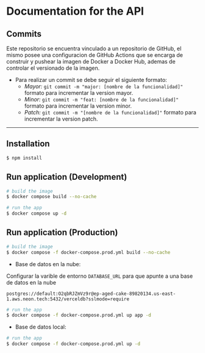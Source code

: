 # Documentation for the API

## Commits

Este repositorio se encuentra vinculado a un repositorio de GitHub, el mismo posee una configuracion de GitHub Actions que se encarga de construir y pushear la imagen de Docker a Docker Hub, ademas de controlar el versionado de la imagen.

- Para realizar un commit se debe seguir el siguiente formato:
  - *Mayor:* `git commit -m "major: [nombre de la funcionalidad]"` formato para incrementar la version mayor.
  - *Minor:* `git commit -m "feat: [nombre de la funcionalidad]"` formato para incrementar la version minor.
  - *Patch:* `git commit -m "[nombre de la funcionalidad]"` formato para incrementar la version patch.

---

## Installation

```bash
$ npm install
```

## Run application (Development)

```bash
# build the image
$ docker compose build --no-cache

# run the app
$ docker compose up -d
```

## Run application (Production)

```bash
# build the image
$ docker compose -f docker-compose.prod.yml build --no-cache
```

- Base de datos en la nube: 

Configurar la varible de entorno `DATABASE_URL` para que apunte a una base de datos en la nube

`postgres://default:O2qbRJZmVz9r@ep-aged-cake-89820134.us-east-1.aws.neon.tech:5432/verceldb?sslmode=require`

```bash
# run the app
$ docker compose -f docker-compose.prod.yml up app -d
```

- Base de datos local:

```bash
# run the app
$ docker compose -f docker-compose.prod.yml up -d
``` 
